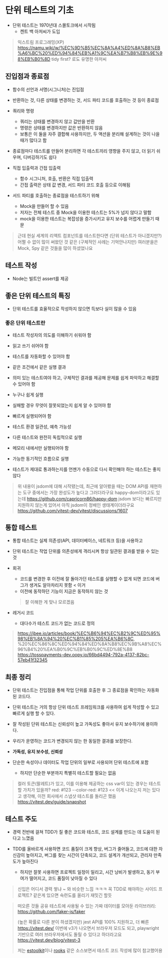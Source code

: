 # 단위 테스트의 기초
* 단위 테스트는 1970년대 스몰토크에서 시작됨
  + 켄트 백 아저씨가 도입

> 익스트림 프로그래밍(XP) https://namu.wiki/w/%EC%9D%B5%EC%8A%A4%ED%8A%B8%EB%A6%BC%20%ED%94%84%EB%A1%9C%EA%B7%B8%EB%9E%98%EB%B0%8D
> tidy first? 로도 유명한 아저씨

## 진입점과 종료점

* 함수의 선언과 서명(시그니처)는 진입점
* 반환하는 것, 다른 상태를 변경하는 것, 서드 파티 코드를 호출하는 것 등이 종료점

* 쿼리와 명령
  + 쿼리는 상태를 변경하지 않고 값만을 반환
  + 명령은 상태를 변경하지만 값은 반환하지 않음
  + 보통은 이 둘을 자주 결합해 사용하지만, 두 액션을 분리해 설계하는 것이 나을 때가 많다고 함

* 종료점마다 테스트를 만들어 분리하면 각 테스트끼리 영향을 주지 않고, 더 읽기 쉬우며, 디버깅하기도 쉽다

* 직접 입출력과 간접 입출력
  + 함수 시그니처, 호출, 반환은 직접 입출력
  + 간접 출력은 상태 값 변경, 서드 파티 코드 호출 등으로 이해됨

* 서드 파티를 호출하는 종료점을 테스트하기 위해
  + Mock을 만들어 할 수 있음
  + 저자는 전체 테스트 중 Mock을 이용한 테스트는 5%가 넘지 않다고 말함
  + mock을 이용한 테스트는 복잡성을 증가시키고 유지 보수를 어렵게 만들기 때문

> 근데 현실 세계의 리액트 컴포넌트를 테스트한다면 (단위 테스트가 아니겠지만?)
> 어쩔 수 없이 많이 써왔던 것 같은 (구체적인 사례는 기억안나지만)
> 여러분을은 Mock, Spy 같은 것들을 많이 하셨었나요

## 테스트 작성

* Node는 빌트인 assert를 제공

## 좋은 단위 테스트의 특징

* 단위 테스트를 효율적으로 작성하지 않으면 득보다 실이 많을 수 있음

### 좋은 단위 테스트란

* 테스트 작성자의 의도를 이해하기 쉬워야 함
* 읽고 쓰기 쉬어야 함
* 테스트를 자동화할 수 있어야 함
* 같은 조건에서 같은 실행 결과
* 의미 있는 테스트여야 하고, 구체적인 결과를 제공해 문제를 쉽게 파악하고 해결할 수 있어야 함
* 누구나 쉽게 실행
* 실패할 경우 무엇이 잘못되었는지 쉽게 알 수 있어야 함
* 빠르게 실행되어야 함
* 테스트 환경 일관성, 예측 가능성
* 다른 테스트와 완전히 독립적으로 실행
* 메모리 내에서만 실행되어야 함
* 가능한 동기적인 흐름으로 실행

* 테스트가 제대로 통과하는지를 언젠가 수동으로 다시 확인해야 하는 테스트는 좋지 않다

> 위 내용이 jsdom에 대해 시작됐는데, 
> 최근에 알아봤을 때는 DOM API를 재현하는 도구 중에서는 가장 완성도가 높다고 그러더라구요
> happy-dom이라고도 있는데
> https://github.com/capricorn86/happy-dom
> jsdom 보다는 빠르지만 지원하지 않는게 있어서 아직 jsdom이 정배인 생태계이더라구요
> https://github.com/vitest-dev/vitest/discussions/1607

## 통합 테스트

* 통합 테스트는 실제 의존성(API, 데이터베이스, 네트워크 등)을 사용하고
* 단위 테스트는 작업 단위를 의존성에게 격리시켜 항상 일관된 결과를 받을 수 있는 것

* 회귀
  + 코드를 변경한 후 이전에 잘 돌아가던 테스트를 실행할 수 없게 되면 코드에 버그가 생겨도 알아차리지 못함 < 이거
  + 이전에 동작하던 기능이 지금은 동작하지 않는 것
  > 잘 이해한 게 맞나 모르겠음

* 레거시 코드
  + 대다수가 테스트 코드가 없는 코드로 정의

> https://jbee.io/articles/book/%EC%B6%94%EC%B2%9C%ED%95%98%EB%8A%94%20%EC%B1%85%205%EA%B6%8C, %20%EC%86%8C%ED%94%84%ED%8A%B8%EC%9B%A8%EC%96%B4%20%EA%B0%9C%EB%B0%9C%ED%8E%B8
> https://tosspayments-dev.oopy.io/66bd4494-792a-4137-82bc-57eb41f32345

## 최종 정리

* 단위 테스트는 진입점을 통해 작업 단위를 호출한 후 그 종료점을 확인하는 자동화된 코드다.
* 단위 테스트는 거의 항상 단위 테스트 프레임워크를 사용하여 쉽게 작성할 수 있고 빠르게 실행 할 수 있다.
* 잘 작성된 단위 테스트는 신뢰성이 높고 가독성도 좋아서 유지 보수하기에 용이하다.
* 우리가 운영하는 코드가 변경되지 않는 한 동일한 결과를 보장한다.

* **가독성, 유지 보수성, 신뢰성**

* 단순한 속성이나 데이터도 작업 단위의 일부로 사용되어 단위 테스트에 포함
  + 하지만 단순한 부분까지 특별히 테스트할 필요는 없음

> 컬러 토큰(팔레트)가 있고, 이를 이용해 제공하는 css var이 있는 경우는 테스트할 가치가 있을까?
> red: #123
> --color-red: #123 << 이게 나오는지
> 저는 있다고 생각해, 이전 회사에서 스냅샷 테스트를 돌리곤 했음
> https://vitest.dev/guide/snapshot

## 테스트 주도

* 경력 전반에 걸쳐 TDD가 질 좋은 코드와 테스트, 코드 설계를 만드는 데 도움이 된다고 느꼈음

* TDD를 올바르게 사용하면 코드 품질이 크게 향상, 버그가 줄어들고, 코드에 대한 자신감이 높아지고, 버그를 찾는 시간이 단축되고, 코드 설계가 개선되고, 관리자 만족도가 높아진다
  + 하지만 잘못 사용하면 프로젝트 일정이 밀리고, 시간 낭비가 발생하고, 동기 부여가 떨어지고, 코드 품질이 낮아질 수 있다

> 신입은 어디서 경력 쌓냐 ~ 와 비슷한 느낌 ㅋㅋㅋ
> 꼭 TDD로 해야하는 사이드 프로젝트? 같은게 있으면 숙련도를 올리기 재밋긴 할듯

> 떠오른 것들 공유
> 테스트에 사용될 수 있는 가짜 데이터를 모아둔 라이브러리: https://github.com/faker-js/faker
>  
> (높은 확률로 다른 분이 하셨겠지만) jest API를 100% 지원하고, 더 빠른 https://vitest.dev/
> 이번에 v3가 나오면서 브라우저 모드도 되고, playwright 기반으로 여러 브라우저에서도 돌릴 수 있다고 하더라고요
> https://vitest.dev/blog/vitest-3
>
> 저는 [estoolkit](https://github.com/toss/es-toolkit)이나 [rooks](https://github.com/imbhargav5/rooks) 같은 소스보면서 테스트 코드 작성에 많이 참고했어용

